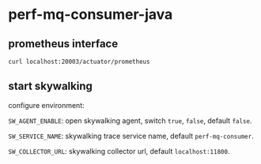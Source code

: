 # perf-mq-consumer-java

## prometheus interface
```bash
curl localhost:20003/actuator/prometheus
```

## start skywalking

configure environment:

`SW_AGENT_ENABLE`: open skywalking agent, switch `true`, `false`, default `false`.

`SW_SERVICE_NAME`: skywalking trace service name, default `perf-mq-consumer`.

`SW_COLLECTOR_URL`: skywalking collector url, default `localhost:11800`.
